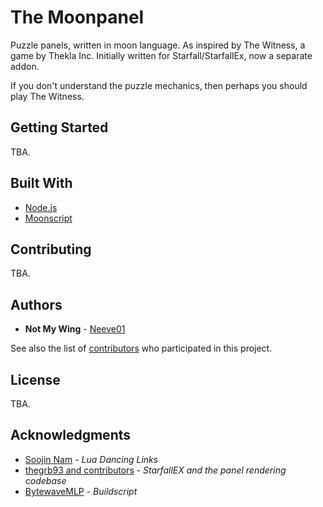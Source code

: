 # The Moonpanel

Puzzle panels, written in moon language. As inspired by The Witness, a game by Thekla Inc.
Initially written for Starfall/StarfallEx, now a separate addon.

If you don't understand the puzzle mechanics, then perhaps you should play The Witness.

## Getting Started

TBA.

## Built With

* [Node.js](https://nodejs.org/)
* [Moonscript](https://moonscript.org)

## Contributing

TBA.

## Authors

* **Not My Wing** - [Neeve01](https://github.com/Neeve01)

See also the list of [contributors](https://github.com/your/project/contributors) who participated in this project.

## License

TBA.

## Acknowledgments

* [Soojin Nam](https://github.com/sjnam/lua-dancing-links) - *Lua Dancing Links*
* [thegrb93 and contributors](https://github.com/thegrb93/StarfallEx/) - *StarfallEX and the panel rendering codebase*
* [BytewaveMLP](https://github.com/BytewaveMLP) - *Buildscript*